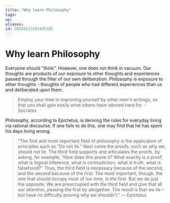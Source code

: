 ```yaml
---
title: "Why learn Philosophy"
tags: 
up: 
aliases:
id: 20220213201445101
---
```


# Why learn Philosophy

Everyone should "think". However, one does not think in vacuum. Our thoughts are products of our exposure to other thoughts and experiences passed through the filter of our own deliberation. Philosophy is exposure to other thoughts - thoughts of people who had different experiences than us and deliberated upon them. 

> Employ your time in improving yourself by other men's writings, so that you shall gain easily what others have labored hard for. - Socrates

Philosophy, according to Epictetus, is deriving the rules for everyday living via rational discourse. If one fails to do this, one may find that he has spent his days living wrong. 

> “The first and most important field of philosophy is the application of principles such as “Do not lie.” Next come the proofs, such as why we should not lie. The third field supports and articulates the proofs, by asking, for example, “How does this prove it? What exactly is a proof, what is logical inference, what is contradiction, what is truth, what is falsehood?” Thus, the third field is necessary because of the second, and the second because of the first. The most important, though, the one that should occupy most of our time, is the first. But we do just the opposite. We are preoccupied with the third field and give that all our attention, passing the first by altogether. The result is that we lie – but have no difficulty proving why we shouldn’t.” ― Epictetus


